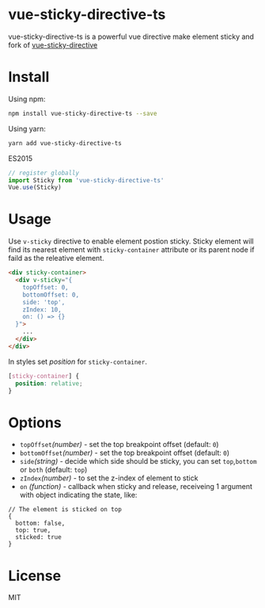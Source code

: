 # vue-sticky-directive-ts

vue-sticky-directive-ts is a powerful vue directive make element sticky and fork of [vue-sticky-directive](https://www.npmjs.com/package/vue-sticky-directive)

# Install
Using npm:
```Bash
npm install vue-sticky-directive-ts --save
```

Using yarn:
```Bash
yarn add vue-sticky-directive-ts
```

ES2015
```JavaScript
// register globally
import Sticky from 'vue-sticky-directive-ts'
Vue.use(Sticky)
```

# Usage

Use `v-sticky` directive to enable element postion sticky. Sticky element will find its nearest element with `sticky-container` attribute or its parent node if faild as the releative element.

```HTML
<div sticky-container>
  <div v-sticky="{
    topOffset: 0,
    bottomOffset: 0,
    side: 'top',
    zIndex: 10,
    on: () => {}
  }">
    ...
  </div>
</div>
```

In styles set _position_ for `sticky-container`.
```css
[sticky-container] {
  position: relative;
}
```

# Options
* `topOffset`_(number)_ - set the top breakpoint offset (default: `0`)
* `bottomOffset`_(number)_ - set the top breakpoint offset (default: `0`)
* `side`_(string)_ - decide which side should be sticky, you can set `top`,`bottom` or `both` (default: `top`)
* `zIndex`_(number)_ - to set the z-index of element to stick
* `on` _(function)_ - callback when sticky and release, receiveing 1 argument with object indicating the state, like:

```json5
// The element is sticked on top
{
  bottom: false,
  top: true,
  sticked: true
}
```

# License

MIT


